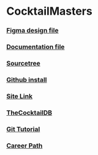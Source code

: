 # CocktailMasters

### [Figma design file](https://www.figma.com/file/l39DoaH9N5IRyP7mmnLJPp/Cocktail-Project?node-id=1%3A3&t=LlWPSEOL3dfhfGW4-1)

### [Documentation file](https://docs.google.com/document/d/1ZKc5xrhldIgwR6upyPcUNgpbf3OlJJdJgRvzDDhz6eI/edit?usp=sharing)

### [Sourcetree](https://www.sourcetreeapp.com)

### [Github install](https://git-scm.com/download/win)

### [Site Link](https://cosminuliniuc.github.io/cocktailMasters/)

### [TheCocktailDB](https://www.thecocktaildb.com)

### [Git Tutorial](https://learngitbranching.js.org)

### [Career Path](career_path.xlsx)
